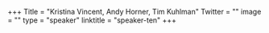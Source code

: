 +++
Title = "Kristina Vincent, Andy Horner, Tim Kuhlman"
Twitter = ""
image = ""
type = "speaker"
linktitle = "speaker-ten"
+++
